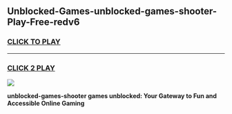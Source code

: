 
## Unblocked-Games-unblocked-games-shooter-Play-Free-redv6
<h3>
<a href="https://premium76.site?title=unblocked-games-shooter&ref=17A">CLICK TO PLAY</a></h3>
<hr>

<h3>
<a href="https://premium76.site?title=unblocked-games-shooter&ref=17A">CLICK 2 PLAY</a>
  
</h3>

<a href="https://premium76.site?title=unblocked-games-shooter&ref=17A"><img src="https://clearcache.store/games.png"></a>


**unblocked-games-shooter games unblocked: Your Gateway to Fun and Accessible Online Gaming**
